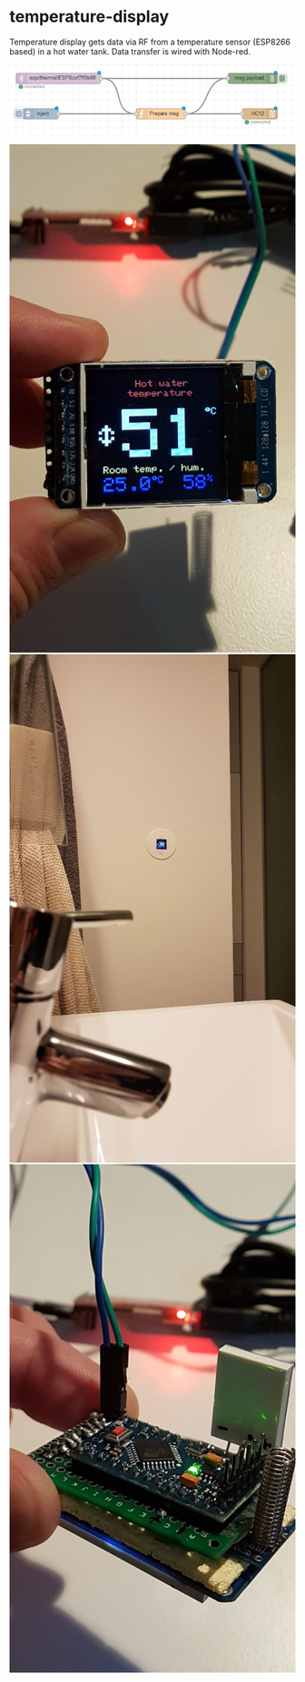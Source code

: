 # temperature-display
Temperature display gets data via RF from a temperature sensor (ESP8266 based) in a hot water tank. Data transfer is wired with Node-red.

![Node-RED flow](doc/nr_flow.PNG  "Temperature display")

![Temperature display](doc/20171120_200206_resized.jpg "Temperature display")
![Application](doc/20171120_205351_resized.jpg "Application")
![Temperature display](doc/20171120_200233_resized.jpg )
